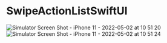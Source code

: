 # SwipeActionListSwiftUI

![Simulator Screen Shot - iPhone 11 - 2022-05-02 at 10 51 20](https://user-images.githubusercontent.com/4920178/166187942-41dd3d0c-4c86-4651-8d8a-90018be4dc8e.png)
![Simulator Screen Shot - iPhone 11 - 2022-05-02 at 10 51 24](https://user-images.githubusercontent.com/4920178/166187951-2ffdb8cc-b4f1-4790-8bdf-bea822f6eec7.png)
